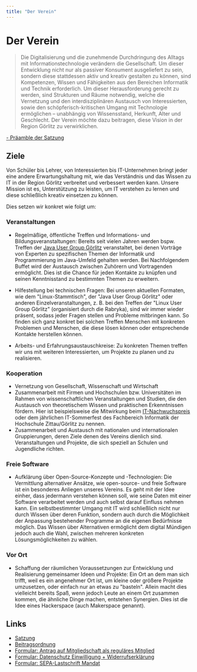 ```yaml
---
title: "Der Verein"
---
```


# Der Verein

>Die Digitalisierung und die zunehmende Durchdringung des Alltags mit Informationstechnologie verändern die Gesellschaft. 
Um dieser Entwicklung nicht nur als passiver Konsument ausgeliefert zu sein, 
sondern diese stattdessen aktiv und kreativ gestalten zu können, sind Kompetenzen, 
Wissen und Fähigkeiten aus den Bereichen Informatik und Technik erforderlich. 
Um dieser Herausforderung gerecht zu werden, sind Strukturen und Räume notwendig, 
welche die Vernetzung und den interdisziplinären Austausch von Interessierten, 
sowie den schöpferisch-kritischen Umgang mit Technologie ermöglichen – unabhängig von Wissensstand, 
Herkunft, Alter und Geschlecht. 
Der Verein möchte dazu beitragen, diese Vision in der Region Görlitz zu verwirklichen.

[ - Präamble der Satzung](/satzung)

## Ziele

Von Schüler bis Lehrer, von Interessierten bis IT-Unternehmen bringt jeder eine andere Erwartungshaltung mit, 
wie das Verständnis und das Wissen zu IT in der Region Görlitz verbreitet und verbessert werden kann. 
Unsere Mission ist es, Unterstützung zu leisten, um IT verstehen zu lernen und diese schließlich kreativ einsetzen zu können. 

Dies setzen wir konkret wie folgt um: 

### Veranstaltungen

* Regelmäßige, öffentliche Treffen und Informations- und Bildungsveranstaltungen: 
Bereits seit vielen Jahren werden bspw. Treffen der [Java User Group Görlitz](https://jug-gr.de) veranstaltet, 
bei denen Vorträge von Experten zu spezifischen Themen der Informatik und Programmierung im Java-Umfeld gehalten werden. 
Bei Nachfolgendem Buffet wird der Austausch zwischen Zuhörern und Vortragenden ermöglicht. 
Dies ist die Chance für jeden Kontakte zu knüpfen und seinen Kenntnisstand zu bestimmten Themen zu erweitern.

* Hilfestellung bei technischen Fragen: Bei unseren aktuellen Formaten, wie dem "Linux-Stammtisch", 
der "Java User Group Görlitz" oder anderen Einzelveranstaltungen, 
z. B. bei den Treffen der "Linux User Group Görlitz" (organisiert durch die Rabryka), 
sind wir immer wieder präsent, sodass jeder Fragen stellen und Probleme mitbringen kann. 
So finden sich ganz konkret bei solchen Treffen Menschen 
mit konkreten Problemen und Menschen, die diese lösen können oder entsprechende Kontakte herstellen können.

* Arbeits- und Erfahrungsaustauschkreise: 
Zu konkreten Themen treffen wir uns mit weiteren Interessierten, um Projekte zu planen und zu realisieren.


### Kooperation

* Vernetzung von Gesellschaft, Wissenschaft und Wirtschaft
* Zusammenarbeit mit Firmen und Hochschulen bzw. Universitäten im Rahmen von wissenschaftlichen Veranstaltungen und Studien, 
die den Austausch von theoretischem Wissen und praktischen Erkenntnissen fördern. Hier ist beispielsweise die Mitwirkung beim 
[IT-Nachwuchspreis](https://it-nachwuchspreis.de/) oder dem jährlichen IT-Sommerfest des Fachbereich Informatik der Hochschule Zittau/Görlitz zu 
nennen.
* Zusammenarbeit und Austausch mit nationalen und internationalen Gruppierungen, deren Ziele denen des Vereins dienlich sind.
Veranstaltungen und Projekte, die sich speziell an Schulen und Jugendliche richten.

### Freie Software

* Aufklärung über Open-Source-Konzepte und -Technologien: Die Vermittlung alternativer Ansätze, wie open-source- und freie Software ist ein 
besonderes Anliegen unseres Vereins. 
Es geht mit der Idee einher, dass jedermann verstehen können soll, 
wie seine Daten mit einer Software verarbeitet werden und auch selbst darauf Einfluss nehmen kann. 
Ein selbstbestimmter Umgang mit IT wird schließlich nicht nur durch Wissen über deren Funktion, 
sondern auch durch die Möglichkeit der Anpassung bestehender Programme an die eigenen Bedürfnisse möglich. 
Das Wissen über Alternativen ermöglicht dem digital Mündigen jedoch auch die Wahl, zwischen mehreren konkreten Lösungsmöglichkeiten zu wählen.

### Vor Ort

* Schaffung der räumlichen Voraussetzungen zur Entwicklung und Realisierung gemeinsamer Ideen und Projekte: 
Ein Ort an dem man sich trifft, weil es ein angenehmer Ort ist, um kleine oder größere Projekte umzusetzen, 
oder einfach nur an etwas zu "basteln". 
Allein macht dies vielleicht bereits Spaß, wenn jedoch Leute an einem Ort zusammen kommen, 
die ähnliche Dinge machen, entstehen Synergien. Dies ist die Idee eines Hackerspace (auch Makerspace genannt).


## Links

* [Satzung](/satzung)
* [Beitragsordnung](/beitragsordnung)
* [Formular: Antrag auf Mitgliedschaft als reguläres Mitglied](https://cloud.digitale-oberlausitz.eu/index.php/s/gALgbEUmIlkZFnf)
* [Formular: Datenschutz Einwilligung + Widerrufserklärung](https://cloud.digitale-oberlausitz.eu/index.php/s/jwXXpHFq0K51Qvg)
* [Formular: SEPA-Lastschrift Mandat](https://cloud.digitale-oberlausitz.eu/index.php/s/fLil1g6EUbsfxcj)
